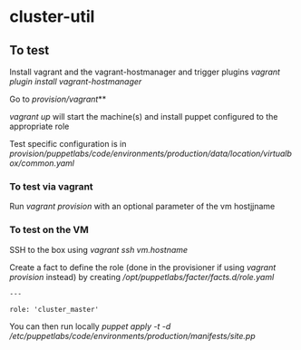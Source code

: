 # cluster-util

## To test 

Install vagrant and the vagrant-hostmanager and trigger plugins *vagrant plugin install vagrant-hostmanager*

Go to *provision/vagrant***

*vagrant up* will start the machine(s) and install puppet configured to the appropriate role

Test specific configuration is in *provision/puppetlabs/code/environments/production/data/location/virtualbox/common.yaml*

### To test via vagrant

Run *vagrant provision* with an optional parameter of the vm hostjjname

### To test on the VM

SSH to the box using *vagrant ssh vm.hostname*

Create a fact to define the role (done in the provisioner if using *vagrant provision* instead) by creating */opt/puppetlabs/facter/facts.d/role.yaml*

```
---

role: 'cluster_master'
```

You can then run locally *puppet apply -t -d /etc/puppetlabs/code/environments/production/manifests/site.pp*

